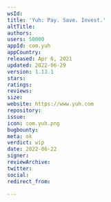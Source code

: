 ```yaml
---
wsId: 
title: 'Yuh: Pay. Save. Invest.'
altTitle: 
authors: 
users: 50000
appId: com.yuh
appCountry: 
released: Apr 6, 2021
updated: 2022-06-29
version: 1.13.1
stars: 
ratings: 
reviews: 
size: 
website: https://www.yuh.com
repository: 
issue: 
icon: com.yuh.png
bugbounty: 
meta: ok
verdict: wip
date: 2022-06-22
signer: 
reviewArchive: 
twitter: 
social: 
redirect_from: 

---
```



